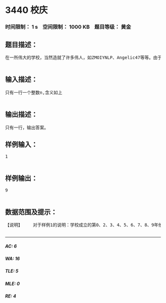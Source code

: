 # 3440 校庆   
### 时间限制： 1 s&nbsp;&nbsp;&nbsp;&nbsp;空间限制： 1000 KB&nbsp;&nbsp;&nbsp;&nbsp;题目等级： 黄金  
## 题目描述：  

<pre>
在一所伟大的学校，当然造就了许多伟人，如ZMOIYNLP、Angelic47等等。由于他们是在一中建校110周年时入学的，ZMOIYNLP、Angelic47每当在学校的岁数的十进制表示中含有偶数（0也算）个1时，就会办一个校庆来庆祝学校生日和他们的伟大功绩,比如110周年（去年）时他们就举办了校庆，但111周年（今年）他们就不举办。那么在学校诞生后的第0年到第10^n-1年时，他们一共会办几次校庆呢？由于结果可能很大，你只需输出答案对414141取模的结果。  

</pre>
  
  
## 输入描述：  

<pre>
只有一行一个整数n,含义如上  

</pre>
  
  
## 输出描述：  

<pre>
只有一行，输出答案。
</pre>
  
  
## 样例输入：  

<pre>
1  

</pre>
  
  
## 样例输出：  

<pre>
9  

</pre>
  
  
## 数据范围及提示：  

<pre>
【说明】    对于样例1的说明：学校成立的第0、2、3、4、5、6、7、8、9年他们会搞校庆。【数据规模】10%的数据满足n<=640%的数据满足n<=10^370%的数据满足n<=10^6100%的数据满足n<=10^18  

</pre>
  
  
***  

##### AC: 6  
##### WA: 16  
##### TLE: 5  
##### MLE: 0  
##### RE: 4  
